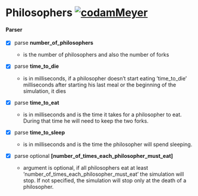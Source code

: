 # Philosophers [![codamMeyer](https://circleci.com/gh/codamMeyer/push_swap.svg?style=shield)](https://app.circleci.com/pipelines/github/codamMeyer/philosophers?branch=main)

#### Parser
- [x] parse **number_of_philosophers**
    - is the number of philosophers and also the number of forks

- [x] parse **time_to_die**
    -  is in milliseconds, if a philosopher doesn’t start eating ’time_to_die’ milliseconds after starting his last meal or the beginning of the simulation, it dies
- [x] parse **time_to_eat**
    - is in milliseconds and is the time it takes for a philosopher to eat. During that time he will need to keep the two forks.
- [x] parse **time_to_sleep**
    - is in milliseconds and is the time the philosopher will spend sleeping.
- [x] parse optional  **[number_of_times_each_philosopher_must_eat]**
    - argument is optional, if all philosophers eat at least ’number_of_times_each_philosopher_must_eat’ the simulation will stop. If not specified, the simulation will stop only at the death of a philosopher.
